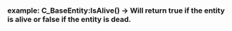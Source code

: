 ### example: C_BaseEntity:IsAlive() -> Will return true if the entity is alive or false if the entity is dead.
